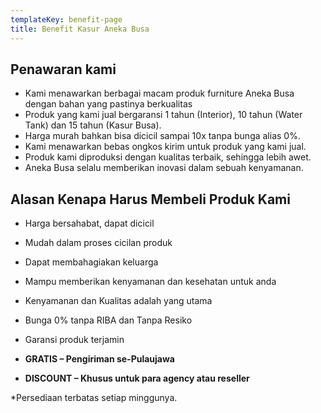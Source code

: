 ```yaml
---
templateKey: benefit-page
title: Benefit Kasur Aneka Busa
---
```

## Penawaran kami

* Kami menawarkan berbagai macam produk furniture Aneka Busa dengan bahan yang pastinya berkualitas
* Produk yang kami jual bergaransi 1 tahun (Interior), 10 tahun (Water Tank) dan 15 tahun (Kasur Busa).
* Harga murah bahkan bisa dicicil sampai 10x tanpa bunga alias 0%.
* Kami menawarkan bebas ongkos kirim untuk produk yang kami jual.
* Produk kami diproduksi dengan kualitas terbaik, sehingga lebih awet.
* Aneka Busa selalu memberikan inovasi dalam sebuah kenyamanan.

##  Alasan Kenapa Harus Membeli Produk Kami
* Harga bersahabat, dapat dicicil
* Mudah dalam proses cicilan produk
* Dapat membahagiakan keluarga 
* Mampu memberikan kenyamanan dan kesehatan untuk anda
* Kenyamanan dan Kualitas adalah yang utama
* Bunga 0% tanpa RIBA dan Tanpa Resiko
* Garansi produk terjamin

* **GRATIS – Pengiriman se-Pulaujawa**
* **DISCOUNT – Khusus untuk para agency atau reseller**

\*Persediaan terbatas setiap minggunya.
